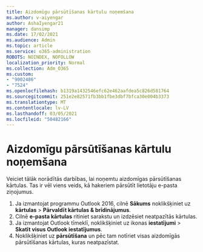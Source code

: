 ```yaml
---
title: Aizdomīgu pārsūtīšanas kārtulu noņemšana
ms.author: v-aiyengar
author: AshaIyengar21
manager: dansimp
ms.date: 17/02/2021
ms.audience: Admin
ms.topic: article
ms.service: o365-administration
ROBOTS: NOINDEX, NOFOLLOW
localization_priority: Normal
ms.collection: Adm_O365
ms.custom:
- "9002486"
- "7524"
ms.openlocfilehash: b1319a1432546efc62e462aafdea5c826d581764
ms.sourcegitcommit: 251e2e82571fb3bb1fbe3dbf7bfca30e004b3373
ms.translationtype: MT
ms.contentlocale: lv-LV
ms.lasthandoff: 03/05/2021
ms.locfileid: "50482166"
---
```

# <a name="remove-suspicious-forwarding-rules"></a>Aizdomīgu pārsūtīšanas kārtulu noņemšana

Veiciet tālāk norādītās darbības, lai noņemtu aizdomīgas pārsūtīšanas kārtulas. Tas ir vēl viens veids, kā hakeriem pārsūtīt lietotāju e-pasta ziņojumus.

1. Ja izmantojat programmu Outlook 2016, cilnē **Sākums** noklikšķiniet uz **kārtulas**  >  **Pārvaldīt kārtulas & brīdinājumus**. 
1. Cilnē **e-pasta kārtulas** ritiniet sarakstu un izdzēsiet neatpazītās kārtulas.
1. Ja izmantojat Outlook tīmeklī, noklikšķiniet uz ikonas **iestatījumi** > **Skatīt visus Outlook iestatījumus**.
1. Noklikšķiniet uz **pārsūtīšana** un pēc tam notīriet visas aizdomīgās pārsūtīšanas kārtulas, kuras neatpazīstat.
